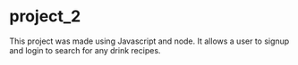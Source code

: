 # project_2
This project was made using Javascript and node. It allows a user to signup and login to search for any drink recipes. 
